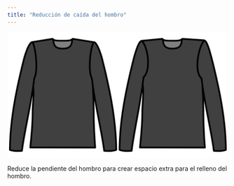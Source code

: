 ```yaml
---
title: "Reducción de caída del hombro"
---
```


![Reducción de caída del hombro](./shoulderslopereduction.svg)

Reduce la pendiente del hombro para crear espacio extra para el relleno del hombro.




